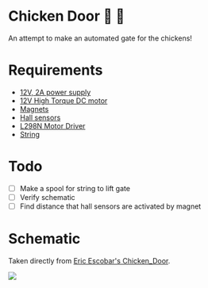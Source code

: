 # Chicken Door &#x1f414;  &#x1f6aa;

An attempt to make an automated gate for the chickens!

# Requirements

- [12V, 2A power supply](https://www.amazon.com/gp/product/B00PJZQDDO/ref=oh_aui_detailpage_o00_s00?ie=UTF8&psc=1)
- [12V High Torque DC motor](https://www.amazon.com/gp/product/B00EDMIH7E/ref=oh_aui_detailpage_o00_s00?ie=UTF8&psc=1)
- [Magnets](https://www.amazon.com/gp/product/B00NCURY4U/ref=oh_aui_detailpage_o00_s00?ie=UTF8&psc=1)
- [Hall sensors](https://www.amazon.com/gp/product/B00IFD0F7M/ref=oh_aui_detailpage_o00_s02?ie=UTF8&psc=1)
- [L298N Motor Driver](https://www.amazon.com/gp/product/B014KMHSW6/ref=oh_aui_detailpage_o00_s00?ie=UTF8&psc=1)
- [String](https://www.amazon.com/gp/product/B002XJRC2K/ref=oh_aui_detailpage_o00_s01?ie=UTF8&psc=1)

# Todo 

- [ ] Make a spool for string to lift gate
- [ ] Verify schematic
- [ ] Find distance that hall sensors are activated by magnet

# Schematic 

Taken directly from [Eric Escobar's Chicken_Door](https://github.com/ericescobar/Chicken_Door).

![](https://raw.githubusercontent.com/schollz/chickencam/master/door/schematics/Electrical_Diagram.jpg)
